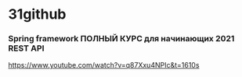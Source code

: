 # 31github

### Spring framework ПОЛНЫЙ КУРС для начинающих 2021 REST API
https://www.youtube.com/watch?v=q87Xxu4NPIc&t=1610s